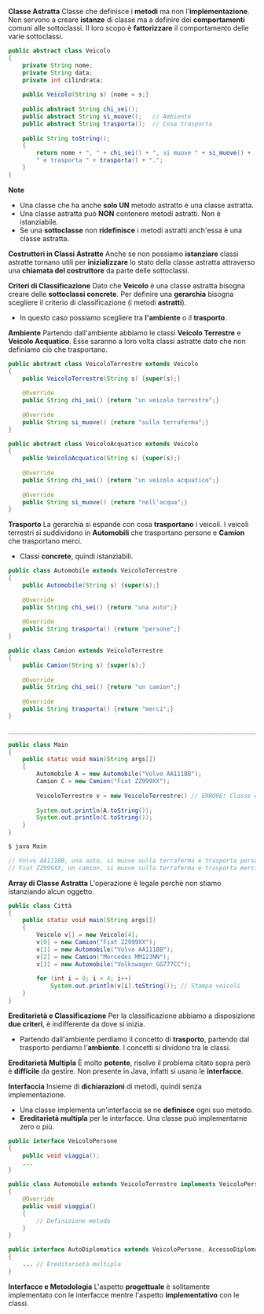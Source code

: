 **Classe Astratta**
Classe che definisce i **metodi** ma non l'**implementazione**. Non servono a creare **istanze** di classe ma a definire dei **comportamenti** comuni alle sottoclassi. Il loro scopo è **fattorizzare** il comportamento delle varie sottoclassi.

``` Java
public abstract class Veicolo
{
	private String nome;
	private String data;
	private int cilindrata;
	
	public Veicolo(String s) {nome = s;}
	
	public abstract String chi_sei();
	public abstract String si_muove();   // Ambiente
	public abstract String trasporta();  // Cosa trasporta
	
	public String toString();
	{
		return nome + ", " + chi_sei() + ", si muove " + si_muove() +
		" e trasporta " + trasporta() + ".";
	}
}
```

**Note**
- Una classe che ha anche **solo UN** metodo astratto è una classe astratta.
- Una classe astratta può **NON** contenere metodi astratti. Non è istanziabile.
- Se una **sottoclasse** non **ridefinisce** i metodi astratti anch'essa è una classe astratta.

**Costruttori in Classi Astratte**
Anche se non possiamo **istanziare** classi astratte tornano utili per **inizializzare** lo stato della classe astratta attraverso una **chiamata del costruttore** da parte delle sottoclassi.

**Criteri di Classificazione**
Dato che **Veicolo** è una classe astratta bisogna creare delle **sottoclassi concrete**. Per definire una **gerarchia** bisogna scegliere il criterio di classificazione (i metodi **astratti**).
- In questo caso possiamo scegliere tra **l'ambiente** o il **trasporto**.

**Ambiente**
Partendo dall'ambiente abbiamo le classi **Veicolo Terrestre** e **Veicolo Acquatico**. Esse saranno a loro volta classi astratte dato che non definiamo ciò che trasportano.

``` Java
public abstract class VeicoloTerrestre extends Veicolo
{
	public VeicoloTerrestre(String s) {super(s);}
	
	@Override
	public String chi_sei() {return "un veicolo terrestre";}
	
	@Override
	public String si_muove() {return "sulla terraferma";}
}

public abstract class VeicoloAcquatico extends Veicolo
{
	public VeicoloAcquatico(String s) {super(s);}
	
	@Override
	public String chi_sei() {return "un veicolo acquatico";}
	
	@Override
	public String si_muove() {return "nell'acqua";}
}
```

**Trasporto**
La gerarchia si espande con cosa **trasportano** i veicoli. I veicoli terrestri si suddividono in **Automobili** che trasportano persone e **Camion** che trasportano merci.
- Classi **concrete**, quindi istanziabili.

``` Java
public class Automobile extends VeicoloTerrestre
{
	public Automobile(String s) {super(s);}
	
	@Override
	public String chi_sei() {return "una auto";}
	
	@Override
	public String trasporta() {return "persone";}
}

public class Camion extends VeicoloTerrestre
{
	public Camion(String s) {super(s);}
	
	@Override
	public String chi_sei() {return "un camion";}
	
	@Override
	public String trasporta() {return "merci";}
}

_______________________________________________________________________________

public class Main
{
	public static void main(String args[])
	{
		Automobile A = new Automobile("Volvo AA111BB");
		Camion C = new Camion("Fiat ZZ999XX");
		
		VeicoloTerrestre v = new VeicoloTerrestre() // ERRORE! Classe Astratta
		
		System.out.println(A.toString());
		System.out.println(C.toString());
	}
}

$ java Main

// Volvo AA111BB, una auto, si muove sulla terraferma e trasporta persone.
// Fiat ZZ999XX, un camion, si muove sulla terraferma e trasporta merci.
```

**Array di Classe Astratta**
L'operazione è legale perchè non stiamo istanziando alcun oggetto.

``` Java
public class Città
{
	public static void main(String args[])
	{
		Veicolo v[] = new Veicolo[4];
		v[0] = new Camion("Fiat ZZ999XX");
		v[1] = new Automobile("Volvo AA111BB");
		v[2] = new Camion("Mercedes MM123NN");
		v[3] = new Automobile("Volkswagen GG777CC");
		
		for (int i = 0; i < 4; i++)
			System.out.println(v[i].toString()); // Stampa veicoli
	}
}
```

**Ereditarietà e Classificazione**
Per la classificazione abbiamo a disposizione **due criteri**, è indifferente da dove si inizia.
- Partendo dall'ambiente perdiamo il concetto di **trasporto**, partendo dal trasporto perdiamo l'**ambiente**. I concetti si dividono tra le classi.

**Ereditarietà Multipla**
È molto **potente**, risolve il problema citato sopra però è **difficile** da gestire. Non presente in Java, infatti si usano le **interfacce**.

**Interfaccia**
Insieme di **dichiarazioni** di metodi, quindi senza implementazione.
- Una classe implementa un'interfaccia se ne **definisce** ogni suo metodo.
- **Ereditarietà multipla** per le interfacce. Una classe può implementarne zero o più.

``` Java
public interface VeicoloPersone
{
	public void viaggia();
	...
}

public class Automobile extends VeicoloTerrestre implements VeicoloPersone
{
	@Override
	public void viaggia()
	{
		// Definizione metodo
	}
}

public interface AutoDiplomatica extends VeicoloPersone, AccessoDiplomatico
{
	... // Ereditarietà multipla
}
```

**Interfacce e Metodologia**
L'aspetto **progettuale** è solitamente implementato con le interfacce mentre l'aspetto **implementativo** con le classi.